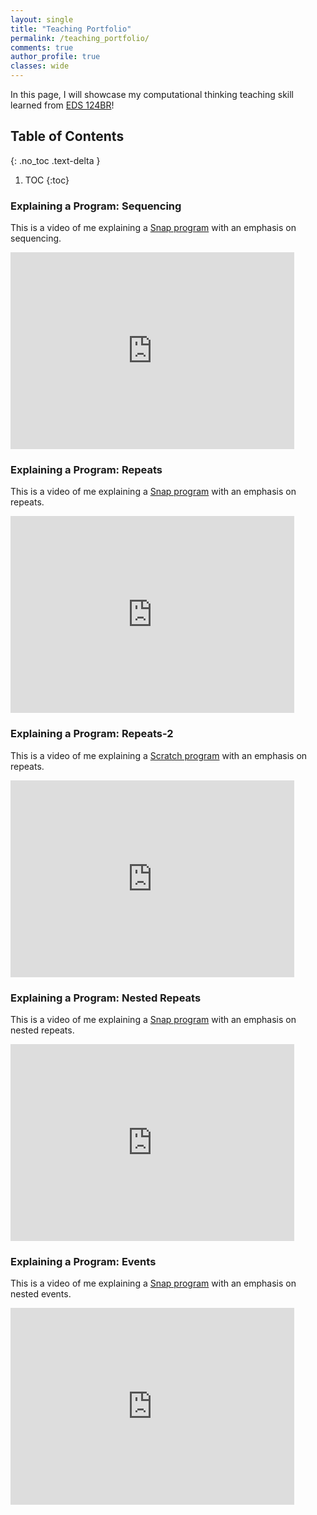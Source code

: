 ```yaml
---
layout: single
title: "Teaching Portfolio"
permalink: /teaching_portfolio/
comments: true
author_profile: true
classes: wide
---
```


In this page, I will showcase my computational thinking teaching skill learned from [EDS 124BR](https://sites.google.com/ucsd.edu/eds-124br/home?pli=1)!

## Table of Contents
{: .no_toc .text-delta }

1. TOC
{:toc}

### Explaining a Program: Sequencing

This is a video of me explaining a [Snap program](https://snap.berkeley.edu/project?username=wel019&projectname=WP_Sequencing) with an emphasis on sequencing.

<iframe width="90%" height="315" src="https://www.youtube.com/embed/dG4tT8XV77w" title="YouTube video player" frameborder="0" allow="accelerometer; autoplay; clipboard-write; encrypted-media; gyroscope; picture-in-picture; web-share" allowfullscreen></iframe>

### Explaining a Program: Repeats

This is a video of me explaining a [Snap program](https://snap.berkeley.edu/project?username=wel019&projectname=WP_Repeats%2dcustomized) with an emphasis on repeats.

<iframe width="90%" height="315" src="https://www.youtube.com/embed/exEdb5XSL2Q" title="YouTube video player" frameborder="0" allow="accelerometer; autoplay; clipboard-write; encrypted-media; gyroscope; picture-in-picture; web-share" allowfullscreen></iframe>

### Explaining a Program: Repeats-2

This is a video of me explaining a [Scratch program](https://scratch.mit.edu/projects/833029587) with an emphasis on repeats.

<iframe width="90%" height="315" src="https://www.youtube.com/embed/DiAhX-gIxoQ" title="YouTube video player" frameborder="0" allow="accelerometer; autoplay; clipboard-write; encrypted-media; gyroscope; picture-in-picture; web-share" allowfullscreen></iframe>

### Explaining a Program: Nested Repeats

This is a video of me explaining a [Snap program](https://snap.berkeley.edu/project?username=wel019&projectname=WP_Nested_Repeats) with an emphasis on nested repeats.

<iframe width="90%" height="315" src="https://www.youtube.com/embed/tbBNoStc5g0" title="YouTube video player" frameborder="0" allow="accelerometer; autoplay; clipboard-write; encrypted-media; gyroscope; picture-in-picture; web-share" allowfullscreen></iframe>


### Explaining a Program: Events

This is a video of me explaining a [Snap program](https://snap.berkeley.edu/project?username=wel019&projectname=WP_Events) with an emphasis on nested events.

<iframe width="90%" height="315" src="https://www.youtube.com/embed/dSHD0yiYYsY" title="YouTube video player" frameborder="0" allow="accelerometer; autoplay; clipboard-write; encrypted-media; gyroscope; picture-in-picture; web-share" allowfullscreen></iframe>




